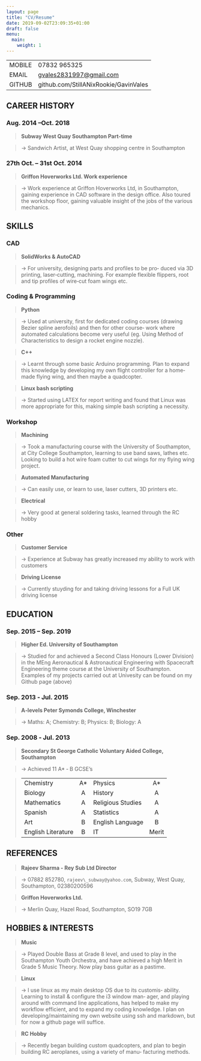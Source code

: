 ```yaml
---
layout: page
title: "CV/Resume"
date: 2019-09-02T23:09:35+01:00
draft: false
menu:
  main:
    weight: 1
---
```


|        |                                       |
|:------ |:------------------------------------- |
| MOBILE | 07832 965325                          |
| EMAIL  | gvales2831997@gmail.com               |
| GITHUB | github.com/StillANixRookie/GavinVales |

## CAREER HISTORY

### Aug. 2014 –Oct. 2018

> **Subway West Quay Southampton Part‐time**

> →  Sandwich Artist, at West Quay shopping centre in Southampton

### 27th Oct. – 31st Oct. 2014

> **Griffon Hoverworks Ltd. Work experience**

> →  Work experience at Griffon Hoverworks Ltd, in Southampton, gaining
> experience in CAD software in the design office. Also toured the workshop
> floor, gaining valuable insight of the jobs of the various mechanics.

## SKILLS

### CAD

> **SolidWorks & AutoCAD**

> →  For university, designing parts and profiles to be
> pro‐ duced via 3D printing, laser‐cutting, machining. For example flexible
> flippers, root and tip profiles of wire‐cut foam wings etc.

### Coding & Programming

> **Python**

> → Used at university, first for dedicated coding courses (drawing
> Bezier spline aerofoils) and then for other course‐ work where automated
> calculations become very useful (eg. Using Method of Characteristics to design
> a rocket engine nozzle).

> **C++**

> → Learnt through some basic Arduino programming. Plan to expand this
> knowledge by developing my own flight controller for a home‐made flying wing,
> and then maybe a quadcopter.

> **Linux bash scripting**

> → Started using LATEX for report writing and found
> that Linux was more appropriate for this, making simple bash scripting a
> necessity.

### Workshop 

> **Machining**

> → Took a manufacturing course with the University of
> Southampton, at City College Southampton, learning to use band saws, lathes
> etc. Looking to build a hot wire foam cutter to cut wings for my flying wing
> project.

> **Automated Manufacturing**

> → Can easily use, or learn to use, laser cutters,
> 3D printers etc.

> **Electrical**

> → Very good at general soldering tasks, learned through the RC
> hobby

### Other

> **Customer Service**

> → Experience at Subway has greatly increased my ability
> to work with customers

> **Driving License**

> → Currently stuyding for and taking driving lessons for a
> Full UK driving license

## EDUCATION

### Sep. 2015 – Sep. 2019

> **Higher Ed. University of Southampton**

> → Studied for and achieved a Second Class Honours (Lower Division) in the MEng
> Aeronautical & Astronautical Engineering with Spacecraft Engineering theme
> course at the University of Southampton. Examples of my projects carried out
> at Univesity can be found on my Github page (above)

### Sep. 2013 ‐ Jul. 2015

> **A‐levels Peter Symonds College, Winchester**

> → Maths: A; Chemistry: B; Physics: B; Biology: A

### Sep. 2008 ‐ Jul. 2013

> **Secondary St George Catholic Voluntary Aided College, Southampton**

> → Achieved 11 A\* ‐ B GCSE’s

> |                    |     |                   |       |
> |:------------------ |:---:| ----------------- |:-----:|
> | Chemistry          | A\* | Physics           | A\*   |
> | Biology            | A   | History           | A     |
> | Mathematics        | A   | Religious Studies | A     |
> | Spanish            | A   | Statistics        | A     |
> | Art                | B   | English Language  | B     |
> | English Literature | B   | IT                | Merit |

## REFERENCES

> **Rajeev Sharma - Rey Sub Ltd Director**

> → 07882 852780, `rajeev\_subway@yahoo.com`, Subway,
> West Quay, Southampton, 02380200596

> **Griffon Hoverworks Ltd.**

> → Merlin Quay, Hazel Road, Southampton, SO19 7GB

## HOBBIES & INTERESTS

> **Music**

> → Played Double Bass at Grade 8 level, and used to play
> in the Southampton Youth Orchestra, and have achieved a
> high Merit in Grade 5 Music Theory. Now play bass guitar
> as a pastime.

> **Linux**

> → I use linux as my main desktop OS due to its customis‐
> ability. Learning to install & configure the i3 window man‐
> ager, and playing around with command line applications,
> has helped to make my workflow efficient, and to expand
> my coding knowledge. I plan on developing/maintaining
> my own website using ssh and markdown, but for now a
> github page will suffice.

> **RC Hobby**

> → Recently began building custom quadcopters, and plan
> to begin building RC aeroplanes, using a variety of manu‐
> facturing methods.

